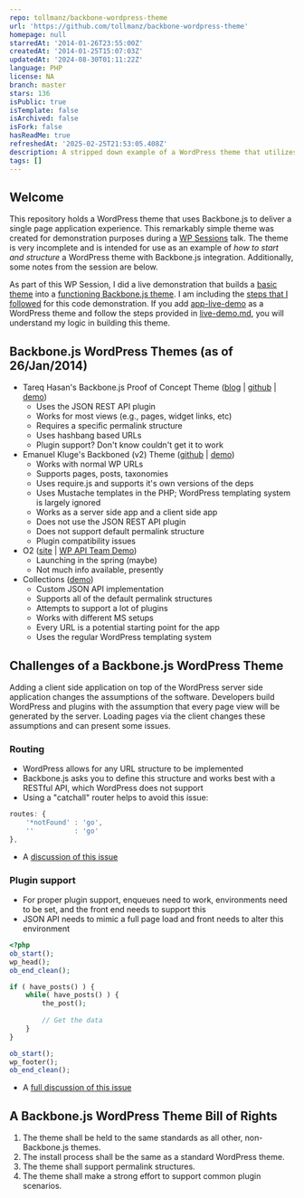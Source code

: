 ```yaml
---
repo: tollmanz/backbone-wordpress-theme
url: 'https://github.com/tollmanz/backbone-wordpress-theme'
homepage: null
starredAt: '2014-01-26T23:55:00Z'
createdAt: '2014-01-25T15:07:03Z'
updatedAt: '2024-08-30T01:11:22Z'
language: PHP
license: NA
branch: master
stars: 136
isPublic: true
isTemplate: false
isArchived: false
isFork: false
hasReadMe: true
refreshedAt: '2025-02-25T21:53:05.408Z'
description: A stripped down example of a WordPress theme that utilizes Backbone.js
tags: []
---
```


## Welcome

This repository holds a WordPress theme that uses Backbone.js to deliver a single page application experience. This remarkably simple theme was created for demonstration purposes during a [WP Sessions](http://wpsessions.com/sessions/wordpress-backbone-js/) talk. The theme is very incomplete and is intended for use as an example of *how to start and structure* a WordPress theme with Backbone.js integration. Additionally, some notes from the session are below.

As part of this WP Session, I did a live demonstration that builds a [basic theme](https://github.com/tollmanz/backbone-wordpress-theme/tree/master/app-live-demo) into a [functioning Backbone.js theme](https://github.com/tollmanz/backbone-wordpress-theme/tree/master/app). I am including the [steps that I followed](https://github.com/tollmanz/backbone-wordpress-theme/blob/master/live-demo.md) for this code demonstration. If you add [app-live-demo](https://github.com/tollmanz/backbone-wordpress-theme/tree/master/app-live-demo) as a WordPress theme and follow the steps provided in [live-demo.md](https://github.com/tollmanz/backbone-wordpress-theme/blob/master/live-demo.md), you will understand my logic in building this theme.

## Backbone.js WordPress Themes (as of 26/Jan/2014)

* Tareq Hasan's Backbone.js Proof of Concept Theme ([blog](http://tareq.wedevs.com/2013/09/backbone-js-powered-proof-of-concept-wordpress-theme/) | [github](https://github.com/tareq1988/wp-backbone) | [demo](http://demo.wedevs.com/backbone/))
	* Uses the JSON REST API plugin
	* Works for most views (e.g., pages, widget links, etc)
	* Requires a specific permalink structure
	* Uses hashbang based URLs
	* Plugin support? Don't know couldn't get it to work
* Emanuel Kluge's Backboned (v2) Theme ([github](https://github.com/herschel666/Backboned-v2) | [demo](http://the-flippers.frogcp.com/))
	* Works with normal WP URLs
	* Supports pages, posts, taxonomies 
	* Uses require.js and supports it's own versions of the deps
	* Uses Mustache templates in the PHP; WordPress templating system is largely ignored
	* Works as a server side app and a client side app
	* Does not use the JSON REST API plugin
	* Does not support default permalink structure
	* Plugin compatibility issues
* O2 ([site](http://geto2.com/) | [WP API Team Demo](http://wpapiteam.wordpress.com/))
	* Launching in the spring (maybe)
	* Not much info available, presently
* Collections ([demo](http://demo.thethemefoundry.com/collections-theme/))
	* Custom JSON API implementation
	* Supports all of the default permalink structures
	* Attempts to support a lot of plugins
	* Works with different MS setups
	* Every URL is a potential starting point for the app
	* Uses the regular WordPress templating system
	
## Challenges of a Backbone.js WordPress Theme

Adding a client side application on top of the WordPress server side application changes the assumptions of the software. Developers build WordPress and plugins with the assumption that every page view will be generated by the server. Loading pages via the client changes these assumptions and can present some issues.

### Routing

* WordPress allows for any URL structure to be implemented
* Backbone.js asks you to define this structure and works best with a RESTful API, which WordPress does not support
* Using a "catchall" router helps to avoid this issue:

```js
routes: {
	'*notFound' : 'go',
	''          : 'go'
},
```

* A [discussion of this issue](https://thethemefoundry.com/blog/backbone-js-routers-collections/)

### Plugin support

* For proper plugin support, enqueues need to work, environments need to be set, and the front end needs to support this
* JSON API needs to mimic a full page load and front needs to alter this environment

```php
<?php
ob_start();
wp_head();
ob_end_clean();

if ( have_posts() ) {
    while( have_posts() ) {
        the_post();
        
        // Get the data
    }
}

ob_start();
wp_footer();
ob_end_clean();
```

* A [full discussion of this issue](https://thethemefoundry.com/blog/backbone-js-collections-plugin-compatibility/)

## A Backbone.js WordPress Theme Bill of Rights

1. The theme shall be held to the same standards as all other, non-Backbone.js themes.
1. The install process shall be the same as a standard WordPress theme.
1. The theme shall support permalink structures.
1. The theme shall make a strong effort to support common plugin scenarios.
